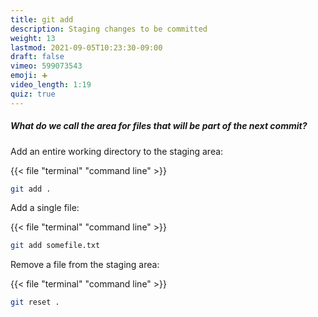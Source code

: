 ```yaml
---
title: git add
description: Staging changes to be committed
weight: 13
lastmod: 2021-09-05T10:23:30-09:00
draft: false
vimeo: 599073543
emoji: ➕
video_length: 1:19
quiz: true
---
```


<quiz-modal options="Staging:Master:Stack:Main" answer="Staging" prize="7">
  <h5>What do we call the area for files that will be part of the next commit?</h5>
</quiz-modal>

Add an entire working directory to the staging area:

{{< file "terminal" "command line" >}}

```bash
git add .
```

Add a single file:

{{< file "terminal" "command line" >}}

```bash
git add somefile.txt
```

Remove a file from the staging area:

{{< file "terminal" "command line" >}}

```bash
git reset .
```
